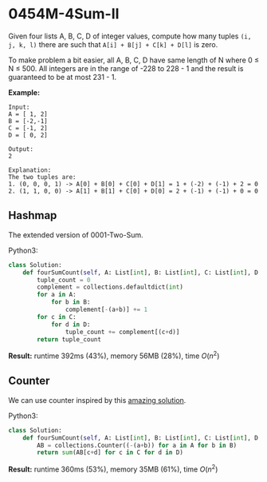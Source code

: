 # 0454M-4Sum-II

Given four lists A, B, C, D of integer values, compute how many tuples `(i, j, k, l)` there are such that `A[i] + B[j] + C[k] + D[l]` is zero.

To make problem a bit easier, all A, B, C, D have same length of N where 0 ≤ N ≤ 500. All integers are in the range of -228 to 228 - 1 and the result is guaranteed to be at most 231 - 1.

**Example:**

```
Input:
A = [ 1, 2]
B = [-2,-1]
C = [-1, 2]
D = [ 0, 2]

Output:
2

Explanation:
The two tuples are:
1. (0, 0, 0, 1) -> A[0] + B[0] + C[0] + D[1] = 1 + (-2) + (-1) + 2 = 0
2. (1, 1, 0, 0) -> A[1] + B[1] + C[0] + D[0] = 2 + (-1) + (-1) + 0 = 0
```

## Hashmap

The extended version of 0001-Two-Sum.

Python3:

```python
class Solution:
    def fourSumCount(self, A: List[int], B: List[int], C: List[int], D: List[int]) -> int:    
        tuple_count = 0
        complement = collections.defaultdict(int)
        for a in A:
            for b in B:
                complement[-(a+b)] += 1
        for c in C:
            for d in D:
                tuple_count += complement[(c+d)]
        return tuple_count
```

**Result:** runtime 392ms (43%), memory 56MB (28%), time $O(n^2)$ 

## Counter

We can use counter inspired by this [amazing solution](https://leetcode.com/problems/4sum-ii/discuss/93917/Easy-2-lines-O(N2)-Python).

Python3: 

```python
class Solution:
    def fourSumCount(self, A: List[int], B: List[int], C: List[int], D: List[int]) -> int:    
        AB = collections.Counter((-(a+b)) for a in A for b in B)
        return sum(AB[c+d] for c in C for d in D)
```

**Result:** runtime 360ms (53%), memory 35MB (61%), time $O(n^2)$ 